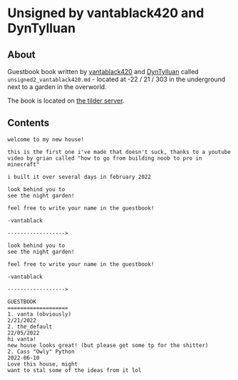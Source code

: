 # Unsigned by vantablack420 and DynTylluan

## About
Guestbook book written by [vantablack420](https://namemc.com/profile/vantablack420.1) and [DynTylluan](https://namemc.com/profile/DynTylluan.1) called `unsigned2_vantablack420.md` - located at -22 / 21 / 303 in the underground next to a garden in the overworld.

The book is located on [the tilder server](https://mc.tildeverse.org).

## Contents
```
welcome to my new house!

this is the first one i've made that doesn't suck, thanks to a youtube video by grian called "how to go from building noob to pro in minecraft"

i built it over several days in february 2022

look behind you to
see the night garden! 

feel free to write your name in the guestbook!

-vantablack

------------------>

look behind you to
see the night garden! 

feel free to write your name in the guestbook!

-vantablack

------------------>

GUESTBOOK
===================
1. vanta (obviously) 
2/21/2022
2. the_default
22/05/2022
hi vanta!
new house looks great! (but please get some tp for the shitter)
2. Cass "Owly" Python
2022-06-10
Love this house, might
want to stal some of the ideas from it lol
```